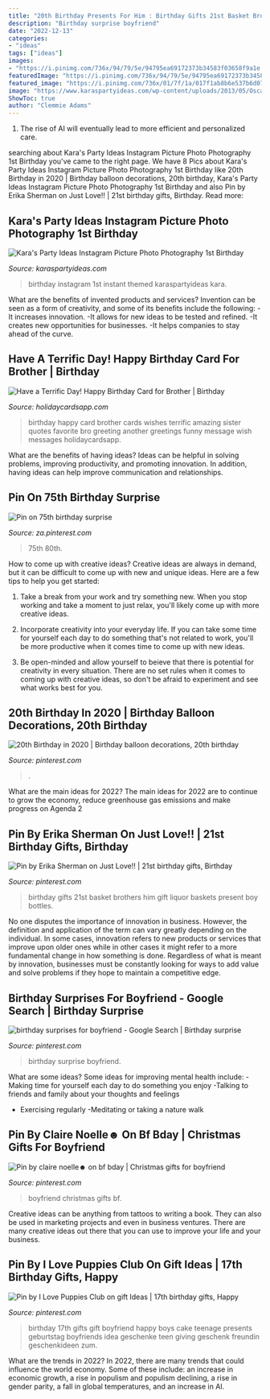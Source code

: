 ```yaml
---
title: "20th Birthday Presents For Him : Birthday Gifts 21st Basket Brothers Him Gift Liquor Baskets Present Boy Bottles"
description: "Birthday surprise boyfriend"
date: "2022-12-13"
categories:
- "ideas"
tags: ["ideas"]
images:
- "https://i.pinimg.com/736x/94/79/5e/94795ea69172373b34583f03658f9a1e.jpg"
featuredImage: "https://i.pinimg.com/736x/94/79/5e/94795ea69172373b34583f03658f9a1e.jpg"
featured_image: "https://i.pinimg.com/736x/01/7f/1a/017f1ab8b6e537b6d07f432c2541f3a5--st-birthday-presents-birthday-gifts.jpg"
image: "https://www.karaspartyideas.com/wp-content/uploads/2013/05/Oscars1stBirthday_+113-2393172755-O_600x899.jpg"
ShowToc: true
author: "Clemmie Adams"
---
```



1. The rise of AI will eventually lead to more efficient and personalized care. 

	

		
searching about Kara&#039;s Party Ideas Instagram Picture Photo Photography 1st Birthday you've came to the right page. We have 8 Pics about Kara&#039;s Party Ideas Instagram Picture Photo Photography 1st Birthday like 20th Birthday in 2020 | Birthday balloon decorations, 20th birthday, Kara&#039;s Party Ideas Instagram Picture Photo Photography 1st Birthday and also Pin by Erika Sherman on Just Love!! | 21st birthday gifts, Birthday. Read more:
		
    
## Kara&#039;s Party Ideas Instagram Picture Photo Photography 1st Birthday

<img loading=lazy src="https://www.karaspartyideas.com/wp-content/uploads/2013/05/Oscars1stBirthday_+113-2393172755-O_600x899.jpg" onerror="this.onerror=null;this.src='https://tse1.mm.bing.net/th?id=OIP.OACIZbtRSGcHA7KB64QwHQHaLG&amp;pid=15.1';" alt="Kara&#039;s Party Ideas Instagram Picture Photo Photography 1st Birthday">

_Source: karaspartyideas.com_

>birthday instagram 1st instant themed karaspartyideas kara. 

	

What are the benefits of invented products and services?
Invention can be seen as a form of creativity, and some of its benefits include the following: 
-It increases innovation. 
-It allows for new ideas to be tested and refined. 
-It creates new opportunities for businesses. 
-It helps companies to stay ahead of the curve.

    
## Have A Terrific Day! Happy Birthday Card For Brother | Birthday

<img loading=lazy src="https://www.holidaycardsapp.com/assets/card/b_day_fbr55.png" onerror="this.onerror=null;this.src='https://tse2.mm.bing.net/th?id=OIP.weEPZOhxcIh0F9TTZxSRYgHaJ3&amp;pid=15.1';" alt="Have a Terrific Day! Happy Birthday Card for Brother | Birthday">

_Source: holidaycardsapp.com_

>birthday happy card brother cards wishes terrific amazing sister quotes favorite bro greeting another greetings funny message wish messages holidaycardsapp. 

	

What are the benefits of having ideas?
Ideas can be helpful in solving problems, improving productivity, and promoting innovation. In addition, having ideas can help improve communication and relationships.

    
## Pin On 75th Birthday Surprise

<img loading=lazy src="https://i.pinimg.com/736x/d8/68/35/d86835aa7c0690d5dde2daa6db2cd262.jpg" onerror="this.onerror=null;this.src='https://tse1.mm.bing.net/th?id=OIP.LOebthK18_Qm9o4MfN027wHaKU&amp;pid=15.1';" alt="Pin on 75th birthday surprise">

_Source: za.pinterest.com_

>75th 80th. 

	

How to come up with creative ideas?
Creative ideas are always in demand, but it can be difficult to come up with new and unique ideas. Here are a few tips to help you get started:
1. Take a break from your work and try something new. When you stop working and take a moment to just relax, you'll likely come up with more creative ideas.

2. Incorporate creativity into your everyday life. If you can take some time for yourself each day to do something that's not related to work, you'll be more productive when it comes time to come up with new ideas.

3. Be open-minded and allow yourself to beieve that there is potential for creativity in every situation. There are no set rules when it comes to coming up with creative ideas, so don't be afraid to experiment and see what works best for you.

    
## 20th Birthday In 2020 | Birthday Balloon Decorations, 20th Birthday

<img loading=lazy src="https://i.pinimg.com/736x/94/79/5e/94795ea69172373b34583f03658f9a1e.jpg" onerror="this.onerror=null;this.src='https://tse2.mm.bing.net/th?id=OIP.Tgy2B8rMnIbWgftKlsxf7wHaJ3&amp;pid=15.1';" alt="20th Birthday in 2020 | Birthday balloon decorations, 20th birthday">

_Source: pinterest.com_

>. 

	

What are the main ideas for 2022?
The main ideas for 2022 are to continue to grow the economy, reduce greenhouse gas emissions and make progress on Agenda 2
    
## Pin By Erika Sherman On Just Love!! | 21st Birthday Gifts, Birthday

<img loading=lazy src="https://i.pinimg.com/736x/01/7f/1a/017f1ab8b6e537b6d07f432c2541f3a5--st-birthday-presents-birthday-gifts.jpg" onerror="this.onerror=null;this.src='https://tse2.mm.bing.net/th?id=OIP.tbLXX7TtvBBnQKT15hBvIgHaJ3&amp;pid=15.1';" alt="Pin by Erika Sherman on Just Love!! | 21st birthday gifts, Birthday">

_Source: pinterest.com_

>birthday gifts 21st basket brothers him gift liquor baskets present boy bottles. 

	

No one disputes the importance of innovation in business. However, the definition and application of the term can vary greatly depending on the individual. In some cases, innovation refers to new products or services that improve upon older ones while in other cases it might refer to a more fundamental change in how something is done. Regardless of what is meant by innovation, businesses must be constantly looking for ways to add value and solve problems if they hope to maintain a competitive edge.

    
## Birthday Surprises For Boyfriend - Google Search | Birthday Surprise

<img loading=lazy src="https://i.pinimg.com/736x/ad/af/8f/adaf8f4926a2404022ff91e4eb7ed8f1--birthday-surprise-boyfriend-birthday-ideas-for-boyfriend.jpg" onerror="this.onerror=null;this.src='https://tse3.mm.bing.net/th?id=OIP.hNNTIK3yVL8qtR_HkeJRYQHaJ3&amp;pid=15.1';" alt="birthday surprises for boyfriend - Google Search | Birthday surprise">

_Source: pinterest.com_

>birthday surprise boyfriend. 

	

What are some ideas?
Some ideas for improving mental health include: 
-Making time for yourself each day to do something you enjoy 
-Talking to friends and family about your thoughts and feelings 
- Exercising regularly 
-Meditating or taking a nature walk

    
## Pin By Claire Noelle☻ On Bf Bday | Christmas Gifts For Boyfriend

<img loading=lazy src="https://i.pinimg.com/736x/e2/f8/51/e2f8510ea65bbdf9e7415600d2765af3.jpg" onerror="this.onerror=null;this.src='https://tse3.mm.bing.net/th?id=OIP.1PLuHH3S0Jn_2XFMTS6GrQHaNK&amp;pid=15.1';" alt="Pin by claire noelle☻ on bf bday | Christmas gifts for boyfriend">

_Source: pinterest.com_

>boyfriend christmas gifts bf. 

	

Creative ideas can be anything from tattoos to writing a book. They can also be used in marketing projects and even in business ventures. There are many creative ideas out there that you can use to improve your life and your business.

    
## Pin By I Love Puppies Club On Gift Ideas | 17th Birthday Gifts, Happy

<img loading=lazy src="https://i.pinimg.com/736x/5b/be/ff/5bbeff59e83aa2338ac270d9443a02a7--teenage-boyfriend-gifts-gifts-for-teen-boys.jpg" onerror="this.onerror=null;this.src='https://tse3.mm.bing.net/th?id=OIP.P3QTuPBVaZov21s_FpkOQAHaJ3&amp;pid=15.1';" alt="Pin by I Love Puppies Club on gift Ideas | 17th birthday gifts, Happy">

_Source: pinterest.com_

>birthday 17th gifts gift boyfriend happy boys cake teenage presents geburtstag boyfriends idea geschenke teen giving geschenk freundin geschenkideen zum. 

	

What are the trends in 2022?
In 2022, there are many trends that could influence the world economy. Some of these include: an increase in economic growth, a rise in populism and populism declining, a rise in gender parity, a fall in global temperatures, and an increase in AI.

